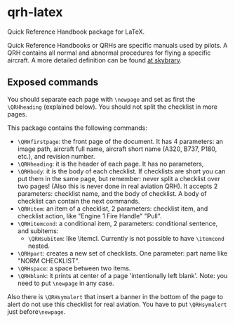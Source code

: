 # qrh-latex
Quick Reference Handbook package for LaTeX.

Quick Reference Handbooks or QRHs are specific manuals used by pilots. A QRH contains all normal and abnormal procedures for flying a specific
aircraft. A more detailed definition can be found [at skybrary](http://www.skybrary.aero/index.php/Quick_Reference_Handbook).

Exposed commands
----------------

You should separate each page with `\newpage` and set as first the `\QRHheading` (explained below). You should not split the checklist in more pages.

This package contains the following commands:
* `\QRHfirstpage`: the front page of the document. It has 4 parameters: an image path, aircraft full name, aircraft short name (A320, B737, P180, etc.), and revision number.
* `\QRHheading`: it is the header of each page. It has no parameters,
* `\QRHbody`: it is the body of each checklist. If checklists are short you can put them in the same page, but remember: never split a checklist over
two pages! (Also this is never done in real aviation QRH). It accepts 2 parameters: checklist name, and the body of checklist. A body of checklist can
contain the next commands.
* `\QRHitem`: an item of a checklist, 2 parameters: checklist item, and checklist action, like "Engine 1 Fire Handle" "Pull".
* `\QRHitemcond`: a conditional item, 2 parameters: conditional sentence, and subitems:
  * `\QRHsubitem`: like \itemcl. Currently is not possible to have `\itemcond` nested.
* `\QRHpart`: creates a new set of checklists. One parameter: part name like "NORM CHECKLIST".
* `\QRHspace`: a space between two items.
* `\QRHblank`: it prints at center of a page 'intentionally left blank'. Note: you need to put `\newpage` in any case.

Also there is `\QRHsymalert` that insert a banner in the bottom of the page to alert do not use this checklist for real aviation. You have to put `\QRHsymalert` just before`\newpage`.


